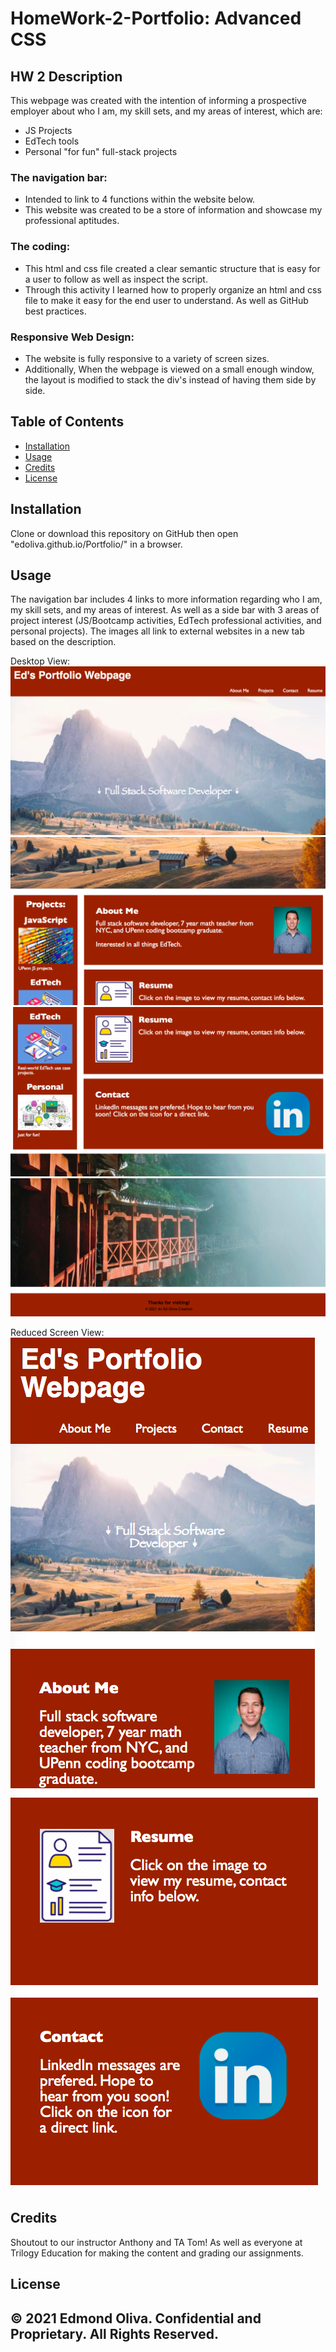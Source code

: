 # HomeWork-2-Portfolio: Advanced CSS

## HW 2 Description
This webpage was created with the intention of informing a prospective employer about who I am, my skill sets, and my areas of interest, which are:
- JS Projects 
- EdTech tools
- Personal "for fun" full-stack projects

### The navigation bar:
- Intended to link to 4 functions within the website below.
- This website was created to be a store of information and showcase my professional aptitudes.
### The coding:
- This html and css file created a clear semantic structure that is easy for a user to follow as well as inspect the script. 
- Through this activity I learned how to properly organize an html and css file to make it easy for the end user to understand. As well as GitHub best practices.
### Responsive Web Design:
- The website is fully responsive to a variety of screen sizes.
- Additionally, When the webpage is viewed on a small enough window, the layout is modified to stack the div's instead of having them side by side. 

## Table of Contents
- [Installation](#installation)
- [Usage](#usage)
- [Credits](#credits)
- [License](#license)
## Installation
Clone or download this repository on GitHub then open "edoliva.github.io/Portfolio/" in a browser.   
## Usage
The navigation bar includes 4 links to more information regarding who I am, my skill sets, and my areas of interest. As well as a side bar with 3 areas of project interest (JS/Bootcamp activities, EdTech professional activities, and personal projects).
The images all link to external websites in a new tab based on the description.

Desktop View:
![Header and Nav Bar](Assets/Images/HeaderandNavBar.png)
![Body and Images 1](Assets/Images/BodyandImages1.png)
![Body and Images 2](Assets/Images/BodyandImages2.png)
![Bottom and Footer](Assets/Images/BottomandFooter.png)

Reduced Screen View:
![Responsive: Header and Nav Bar](Assets/Images/ResponsiveHeaderandNavBar.png)
![Responsive: Body - stacked](Assets/Images/ResponsiveBody.png)

## Credits
Shoutout to our instructor Anthony and TA Tom! As well as everyone at Trilogy Education for making the content and grading our assignments. 

## License
© 2021 Edmond Oliva. 
Confidential and Proprietary. All Rights Reserved.
---
